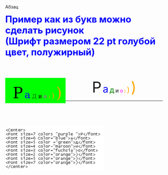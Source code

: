 <html>
<Head>
<title>Буквы </title>
<Style type="text/css">
OL.c01 {list-style-type: square}
</style>
</head>
  <BODY>
Абзац <br/>
<p> <span style="font-size:22pt; font-weight:bold; color:blue">
Пример как из букв можно сделать рисунок<br/>
(Шрифт размером 22 pt голубой цвет, полужирный) </span> </p> <br/>
<br/><br/>
<IMG SRC="radio.png" ALT="code" ALIGN="left">
    
<center>
<font size=7 colors "purple ">Р</font>
<font size=6 Color="blue">а</font>
<font size=5 color ="green">д</font>
<font size=4 color-"maroon">и</font>
<font size=3 color="fuchsia">о</font>
<font size=2 color="orange">)</font>
<font size=5 color="orange">)</font>
<font size=7 color="orange">)</font>
</center>
<HR align-center size=6 color=orange>
<br/><br/>
<br/><br/>
<IMG SRC="font.png" ALT="code" ALIGN="left">
</BODY>
</html>
